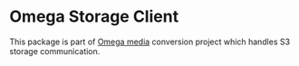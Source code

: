 # Omega Storage Client

This package is part of [Omega media]() conversion project which handles S3 storage communication.